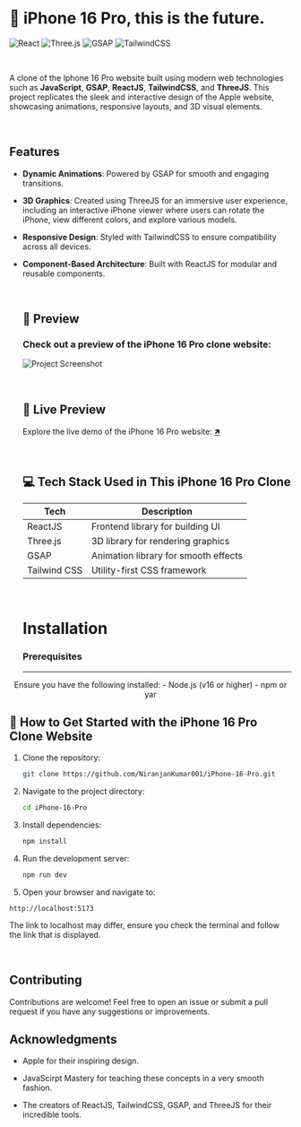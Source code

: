 <meta name="google-site-verification" content="TknMGcexHWCOhlBNQHazu4eDcuBCBCdFINqk7qhK-T4" />

  # 📱 iPhone 16 Pro, this is the future.

  ![React](https://img.shields.io/badge/React-20232A?style=for-the-badge&logo=react&logoColor=61DAFB)
  ![Three.js](https://img.shields.io/badge/Three.js-000000?style=for-the-badge&logo=three.js&logoColor=white)
  ![GSAP](https://img.shields.io/badge/GSAP-88CE02?style=for-the-badge&logo=greensock&logoColor=white)
  ![TailwindCSS](https://img.shields.io/badge/TailwindCSS-38B2AC?style=for-the-badge&logo=tailwind-css&logoColor=white)

  <br/>

  A clone of the Iphone 16 Pro website built using modern web technologies such as **JavaScript**, **GSAP**, **ReactJS**, **TailwindCSS**, and **ThreeJS**. This project replicates the sleek and interactive design of the Apple website, showcasing animations, responsive layouts, and 3D visual elements.

  <br/>

  ## Features

- **Dynamic Animations**: Powered by GSAP for smooth and engaging transitions.
- **3D Graphics**: Created using ThreeJS for an immersive user experience, including an interactive iPhone viewer where users can rotate the iPhone, view different colors, and explore various models.
- **Responsive Design**: Styled with TailwindCSS to ensure compatibility across all devices.
- **Component-Based Architecture**: Built with ReactJS for modular and reusable components.


  <br/>

  ## 📸 **Preview**
  ### Check out a preview of the iPhone 16 Pro clone website:

  ![Project Screenshot](https://i.postimg.cc/vTr06xHT/Screenshot-2024-10-02-024906.png)

  <br/>
  
  ## 🔗 **Live Preview**

  Explore the live demo of the iPhone 16 Pro website: [🡽](https://i-phone-16-pro.vercel.app/)

  <br/>

  ## 💻 **Tech Stack Used in This iPhone 16 Pro Clone**

  | Tech             | Description                             |
  | ---------------- | --------------------------------------- |
  | ReactJS          | Frontend library for building UI        |
  | Three.js         | 3D library for rendering graphics       |
  | GSAP             | Animation library for smooth effects    |
  | Tailwind CSS     | Utility-first CSS framework             |

  <br/>

  # Installation

  ### Prerequisites
  <hr>

<div align="center">Ensure you have the following installed:
- Node.js (v16 or higher)
- npm or yar</div>

  ## 📂 **How to Get Started with the iPhone 16 Pro Clone Website**

  1. Clone the repository:
     ```bash
     git clone https://github.com/NiranjanKumar001/iPhone-16-Pro.git
     ```
  2. Navigate to the project directory:
     ```bash
     cd iPhone-16-Pro
     ```
  3. Install dependencies:
     ```bash
     npm install
     ```
  4. Run the development server:
     ```bash
     npm run dev
     ```
  5. Open your browser and navigate to:
   ```
   http://localhost:5173
   ```
   The link to localhost may differ, ensure you check the terminal and follow the link that is displayed.

  <br/>

  ## Contributing

Contributions are welcome! Feel free to open an issue or submit a pull request if you have any suggestions or improvements.

## Acknowledgments

- Apple for their inspiring design.
- JavaScirpt Mastery for teaching these concepts in a very smooth fashion.
- The creators of ReactJS, TailwindCSS, GSAP, and ThreeJS for their incredible tools.

  <br/>
   
</div>
